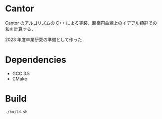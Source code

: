 # Cantor
Cantor のアルゴリズムの C++ による実装．超楕円曲線上のイデアル類群での和を計算する．

2023 年度卒業研究の準備として作った．

# Dependencies
- GCC 3.5
- CMake 

# Build
```./build.sh```
